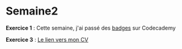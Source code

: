 # Semaine2
**Exercice 1** : Cette semaine, j'ai passé des <a href="https://www.codecademy.com/users/anouchk/achievements">badges</a> sur Codecademy

**Exercice 3** : <a href="https://github.com/anouchk/CV_ana/blob/master/CV_ana.html">Le lien vers mon CV</a>
